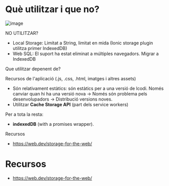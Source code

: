 # Què utilitzar i que no?

![image](https://user-images.githubusercontent.com/4015406/150647979-a945799f-8328-46da-8018-015f2c6a28da.png)

NO UTILITZAR?
- Local Storage: Limitat a String, limitat en mida (Ionic storage plugin utilitza primer IndexedDB)
- Web SQL: El suport ha estat eliminat a múltiples navegadors. Migrar a IndexedDB

Que utilitzar depenent de? 

Recursos de l'aplicació (.js, .css, .html, imatges i altres assets)
- Són relativament estàtics: són estàtics per a una versió de lcodi. Només canviar quan hi ha una versió nova -> Només són problema pels desenvolupadors -> Distribució versions noves.
- Utilitzar **Cache Storage API** (part dels service workers)

Per a tota la resta:
- **indexedDB** (with a promises wrapper).

Recursos
- https://web.dev/storage-for-the-web/

# Recursos

- https://web.dev/storage-for-the-web/
